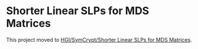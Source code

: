 # Shorter Linear SLPs for MDS Matrices

This project moved to [HGI/SymCrypt/Shorter Linear SLPs for MDS Matrices](https://github.com/horst-gortz-institut-fur-it-sicherheit/shorter_linear_slps_for_mds_matrices).
